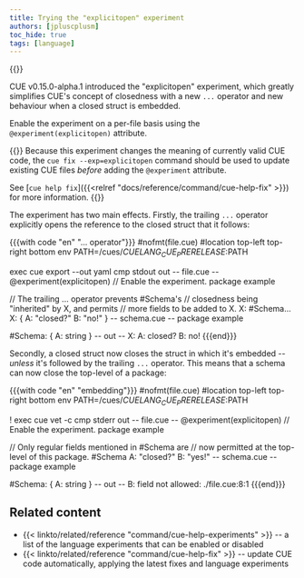 ```yaml
---
title: Trying the "explicitopen" experiment
authors: [jpluscplusm]
toc_hide: true
tags: [language]
---
```

{{<sidenote text="Requires CUE v0.15.0 or later">}}

CUE v0.15.0-alpha.1 introduced the "explicitopen" experiment, which
greatly simplifies CUE's concept of closedness with a new `...` operator
and new behaviour when a closed struct is embedded.

Enable the experiment on a per-file basis using the
`@experiment(explicitopen)`
attribute.

{{<info>}}
Because this experiment changes the meaning of currently valid CUE code, the
`cue fix --exp=explicitopen`
command should be used to update existing CUE files *before* adding the
`@experiment` attribute.

See [`cue help fix`]({{<relref "docs/reference/command/cue-help-fix" >}})
for more information.
{{</info>}}

The experiment has two main effects. Firstly, the trailing `...` operator
explicitly opens the reference to the closed struct that it follows:

{{{with code "en" "... operator"}}}
#nofmt(file.cue)
#location top-left top-right bottom
env PATH=/cues/$CUELANG_CUE_PRERELEASE:$PATH

exec cue export --out yaml
cmp stdout out
-- file.cue --
@experiment(explicitopen) // Enable the experiment.
package example

// The trailing ... operator prevents #Schema's
// closedness being "inherited" by X, and permits
// more fields to be added to X.
X: #Schema...
X: {
	A: "closed?"
	B: "no!"
}
-- schema.cue --
package example

#Schema: {
	A: string
}
-- out --
X:
  A: closed?
  B: no!
{{{end}}}

Secondly, a closed struct now closes the struct in which it's embedded --
*unless* it's followed by the trailing `...` operator.
This means that a schema can now close the top-level of a package:

{{{with code "en" "embedding"}}}
#nofmt(file.cue)
#location top-left top-right bottom
env PATH=/cues/$CUELANG_CUE_PRERELEASE:$PATH

! exec cue vet -c
cmp stderr out
-- file.cue --
@experiment(explicitopen) // Enable the experiment.
package example

// Only regular fields mentioned in #Schema are
// now permitted at the top-level of this package.
#Schema
A: "closed?"
B: "yes!"
-- schema.cue --
package example

#Schema: {
	A: string
}
-- out --
B: field not allowed:
    ./file.cue:8:1
{{{end}}}


## Related content

- {{< linkto/related/reference "command/cue-help-experiments" >}} --
  a list of the language experiments that can be enabled or disabled
- {{< linkto/related/reference "command/cue-help-fix" >}} --
  update CUE code automatically, applying the latest fixes and language experiments
